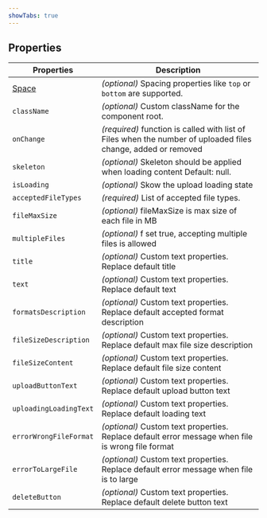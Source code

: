 ```yaml
---
showTabs: true
---
```


## Properties


| Properties                                  | Description                                                                                                                       |
| ------------------------------------------- | --------------------------------------------------------------------------------------------------------------------------------- |
| [Space](/uilib/components/space/properties) | _(optional)_ Spacing properties like `top` or `bottom` are supported.                                                             |
| `className`                                 | _(optional)_ Custom className for the component root.                                                                             |
| `onChange`                                  | _(required)_ function is called with list of Files when the number of uploaded files change, added or removed                     |
| `skeleton`                                  | _(optional)_ Skeleton should be applied when loading content Default: null.                                                       |
| `isLoading`                                 | _(optional)_ Skow the upload loading state                                                                                        |
| `acceptedFileTypes`                         | _(required)_ List of accepted file types.                    |
| `fileMaxSize`                               | _(optional)_ fileMaxSize is max size of each file in MB                                                                           |
| `multipleFiles`                               | _(optional)_ f set true, accepting multiple files is allowed                                                                    |
| `title`                                     | _(optional)_ Custom text properties. Replace default title                                                                        |
| `text`                                      | _(optional)_ Custom text properties. Replace default text                                                                         |
| `formatsDescription`                       | _(optional)_ Custom text properties. Replace default accepted format description                                                  |
| `fileSizeDescription`                     | _(optional)_ Custom text properties. Replace default max file size description                                                    |
| `fileSizeContent`                         | _(optional)_ Custom text properties. Replace default file size content                                                            |
| `uploadButtonText`                        | _(optional)_ Custom text properties. Replace default upload button text                                                           |
| `uploadingLoadingText`                    | _(optional)_ Custom text properties. Replace default loading text                                                                 |
| `errorWrongFileFormat`                   | _(optional)_ Custom text properties. Replace default error message when file is wrong file format                                 |
| `errorToLargeFile`                       | _(optional)_ Custom text properties. Replace default error message when file is to large                                          |
| `deleteButton`                             | _(optional)_ Custom text properties. Replace default delete button text                                                           |
